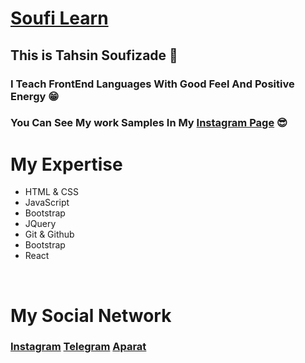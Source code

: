 # [Soufi Learn](https://instagram.com/soufi_learn)

## This is Tahsin Soufizade 💙

### I Teach FrontEnd Languages With Good Feel And Positive Energy 😁
### You Can See My work Samples In My [Instagram Page](https://instagram.com/soufi_learn) 😎

# My Expertise
* HTML & CSS
* JavaScript
* Bootstrap
* JQuery
* Git & Github
* Bootstrap
* React

<br/>

# My Social Network
### [Instagram](https://instagram.com/soufi_learn) <nbsp/> [Telegram](https://t.me/soufi_learn) <nbsp/> [Aparat](https://www.aparat.com/soufi_learn)
